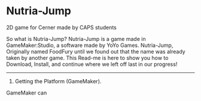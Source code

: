 Nutria-Jump
==========

2D game for Cerner made by CAPS students

So what is Nutria-Jump?
Nutria-Jump is a game made in GameMaker:Studio, a software made by YoYo
Games. Nutria-Jump, Originally named FoodFury until we found out that the 
name was already taken by another game. This Read-me is here to show you 
how to Download, Install, and continue where we left off last in our progress!

------------------------------------------------------------------------------------------------------------
1.  Getting the Platform (GameMaker).

GameMaker can

